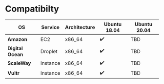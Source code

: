 # Compatibilty

| OS            | Service | Architecture | **Ubuntu 18.04**  | **Ubuntu 20.04**  |
|---------------|---------|--------------|-------------------|-------------------|
| **Amazon**        | EC2     | x86_64       | :heavy_check_mark:| TBD               |
| **Digital Ocean** | Droplet | x86_64       | :heavy_check_mark:| TBD               |
| **ScaleWay**      | Instance| x86_64       | :heavy_check_mark:| TBD               |
| **Vultr**      | Instance| x86_64       | :heavy_check_mark:| TBD               |
